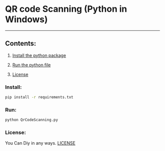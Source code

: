 # QR code Scanning (Python in Windows)
----------------------
## **Contents:**

1. [Install the python package](#install)

2. [Run the python file](#run)

3. [License](#license)



### **Install:**
```bash
pip install -r requirements.txt
```

### **Run:**
```bash
python QrCodeScanning.py
```

### **License:**
You Can Diy in any ways. [LICENSE](Qr-Code-Scanning/LICENSE)

